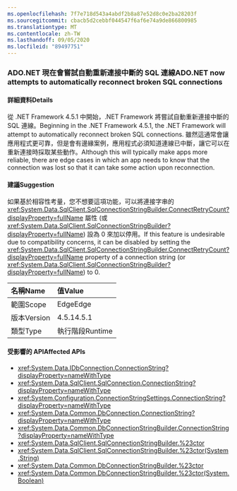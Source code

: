 ```yaml
---
ms.openlocfilehash: 7f7e718d543a4abdf2b8a87e52d8c0e2ba28203f
ms.sourcegitcommit: cbacb5d2cebbf044547f6af6e74a9de866800985
ms.translationtype: MT
ms.contentlocale: zh-TW
ms.lasthandoff: 09/05/2020
ms.locfileid: "89497751"
---
```

### <a name="adonet-now-attempts-to-automatically-reconnect-broken-sql-connections"></a><span data-ttu-id="877c9-101">ADO.NET 現在會嘗試自動重新連接中斷的 SQL 連線</span><span class="sxs-lookup"><span data-stu-id="877c9-101">ADO.NET now attempts to automatically reconnect broken SQL connections</span></span>

#### <a name="details"></a><span data-ttu-id="877c9-102">詳細資料</span><span class="sxs-lookup"><span data-stu-id="877c9-102">Details</span></span>

<span data-ttu-id="877c9-103">從 .NET Framework 4.5.1 中開始，.NET Framework 將嘗試自動重新連接中斷的 SQL 連線。</span><span class="sxs-lookup"><span data-stu-id="877c9-103">Beginning in the .NET Framework 4.5.1, the .NET Framework will attempt to automatically reconnect broken SQL connections.</span></span> <span data-ttu-id="877c9-104">雖然這通常會讓應用程式更可靠，但是會有邊緣案例，應用程式必須知道連線已中斷，讓它可以在重新連接時採取某些動作。</span><span class="sxs-lookup"><span data-stu-id="877c9-104">Although this will typically make apps more reliable, there are edge cases in which an app needs to know that the connection was lost so that it can take some action upon reconnection.</span></span>

#### <a name="suggestion"></a><span data-ttu-id="877c9-105">建議</span><span class="sxs-lookup"><span data-stu-id="877c9-105">Suggestion</span></span>

<span data-ttu-id="877c9-106">如果基於相容性考量，您不想要這項功能，可以將連接字串的 <xref:System.Data.SqlClient.SqlConnectionStringBuilder.ConnectRetryCount?displayProperty=fullName> 屬性 (或 <xref:System.Data.SqlClient.SqlConnectionStringBuilder?displayProperty=fullName>) 設為 0 來加以停用。</span><span class="sxs-lookup"><span data-stu-id="877c9-106">If this feature is undesirable due to compatibility concerns, it can be disabled by setting the <xref:System.Data.SqlClient.SqlConnectionStringBuilder.ConnectRetryCount?displayProperty=fullName> property of a connection string (or <xref:System.Data.SqlClient.SqlConnectionStringBuilder?displayProperty=fullName>) to 0.</span></span>

| <span data-ttu-id="877c9-107">名稱</span><span class="sxs-lookup"><span data-stu-id="877c9-107">Name</span></span>    | <span data-ttu-id="877c9-108">值</span><span class="sxs-lookup"><span data-stu-id="877c9-108">Value</span></span>       |
|:--------|:------------|
| <span data-ttu-id="877c9-109">範圍</span><span class="sxs-lookup"><span data-stu-id="877c9-109">Scope</span></span>   |<span data-ttu-id="877c9-110">Edge</span><span class="sxs-lookup"><span data-stu-id="877c9-110">Edge</span></span>|
|<span data-ttu-id="877c9-111">版本</span><span class="sxs-lookup"><span data-stu-id="877c9-111">Version</span></span>|<span data-ttu-id="877c9-112">4.5.1</span><span class="sxs-lookup"><span data-stu-id="877c9-112">4.5.1</span></span>|
|<span data-ttu-id="877c9-113">類型</span><span class="sxs-lookup"><span data-stu-id="877c9-113">Type</span></span>|<span data-ttu-id="877c9-114">執行階段</span><span class="sxs-lookup"><span data-stu-id="877c9-114">Runtime</span></span>|

#### <a name="affected-apis"></a><span data-ttu-id="877c9-115">受影響的 API</span><span class="sxs-lookup"><span data-stu-id="877c9-115">Affected APIs</span></span>

- <xref:System.Data.IDbConnection.ConnectionString?displayProperty=nameWithType>
- <xref:System.Data.SqlClient.SqlConnection.ConnectionString?displayProperty=nameWithType>
- <xref:System.Configuration.ConnectionStringSettings.ConnectionString?displayProperty=nameWithType>
- <xref:System.Data.Common.DbConnection.ConnectionString?displayProperty=nameWithType>
- <xref:System.Data.Common.DbConnectionStringBuilder.ConnectionString?displayProperty=nameWithType>
- <xref:System.Data.SqlClient.SqlConnectionStringBuilder.%23ctor>
- <xref:System.Data.SqlClient.SqlConnectionStringBuilder.%23ctor(System.String)>
- <xref:System.Data.Common.DbConnectionStringBuilder.%23ctor>
- <xref:System.Data.Common.DbConnectionStringBuilder.%23ctor(System.Boolean)>

<!--

#### Affected APIs

- `P:System.Data.IDbConnection.ConnectionString`
- `P:System.Data.SqlClient.SqlConnection.ConnectionString`
- `P:System.Configuration.ConnectionStringSettings.ConnectionString`
- `P:System.Data.Common.DbConnection.ConnectionString`
- `P:System.Data.Common.DbConnectionStringBuilder.ConnectionString`
- `M:System.Data.SqlClient.SqlConnectionStringBuilder.#ctor`
- `M:System.Data.SqlClient.SqlConnectionStringBuilder.#ctor(System.String)`
- `M:System.Data.Common.DbConnectionStringBuilder.#ctor`
- `M:System.Data.Common.DbConnectionStringBuilder.#ctor(System.Boolean)`

-->
